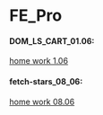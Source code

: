 # FE_Pro
#### DOM_LS_CART_01.06: 
[home work 1.06](https://valetronika.github.io/FE_Pro/DOM_LS_CART_01.06)

#### fetch-stars_08_06:
[home work 08.06](https://valetronika.github.io/FE_Pro/fetch-stars_08_06)
